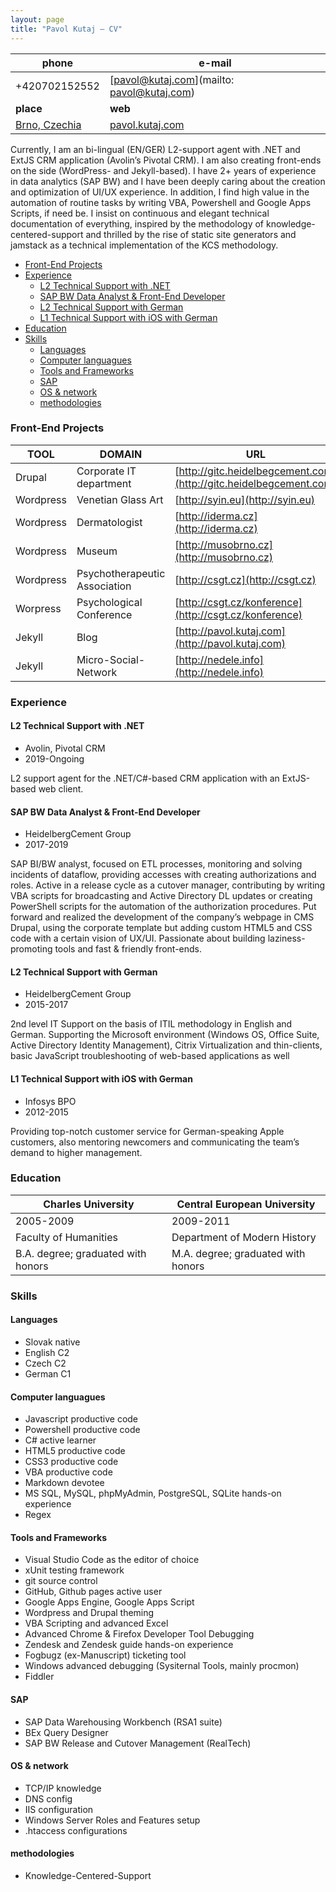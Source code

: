 ```yaml
---
layout: page
title: "Pavol Kutaj — CV"
---               
```

 
phone                                               | e-mail
----------------------------------------------------|-------------------------------------------
+420702152552                                       | [pavol@kutaj.com](mailto: pavol@kutaj.com)
**place**                                           | **web**
[Brno, Czechia](https://en.wikipedia.org/wiki/Brno) | [pavol.kutaj.com](http://pavol.kutaj.com)
 
Currently, I am an bi-lingual (EN/GER) L2-support agent with .NET and ExtJS CRM application (Avolin’s Pivotal CRM). I am also creating front-ends on the side (WordPress- and Jekyll-based). I have 2+ years of experience in data analytics (SAP BW) and I have been deeply caring about the creation and optimization of UI/UX experience. In addition, I find high value in the automation of routine tasks by writing VBA, Powershell and Google Apps Scripts, if need be. I insist on continuous and elegant technical documentation of everything, inspired by the methodology of knowledge-centered-support and thrilled by the rise of static site generators and jamstack as a technical implementation of the KCS methodology.
 
<!-- TOC -->

- [Front-End Projects](#front-end-projects)
- [Experience](#experience)
    - [L2 Technical Support with .NET](#l2-technical-support-with-net)
    - [SAP BW Data Analyst & Front-End Developer](#sap-bw-data-analyst--front-end-developer)
    - [L2 Technical Support with German](#l2-technical-support-with-german)
    - [L1 Technical Support with iOS with German](#l1-technical-support-with-ios-with-german)
- [Education](#education)
- [Skills](#skills)
    - [Languages](#languages)
    - [Computer languagues](#computer-languagues)
    - [Tools and Frameworks](#tools-and-frameworks)
    - [SAP](#sap)
    - [OS & network](#os--network)
    - [methodologies](#methodologies)

<!-- /TOC -->
 
### Front-End Projects
 
TOOL      | DOMAIN                        | URL
----------|-------------------------------|-------------------------------------------------------------------
Drupal    | Corporate IT department       | [http://gitc.heidelbegcement.com](http://gitc.heidelbegcement.com)
Wordpress | Venetian Glass Art            | [http://syin.eu](http://syin.eu)
Wordpress | Dermatologist                 | [http://iderma.cz](http://iderma.cz)
Wordpress | Museum                        | [http://musobrno.cz](http://musobrno.cz)
Wordpress | Psychotherapeutic Association | [http://csgt.cz](http://csgt.cz)
Worpress  | Psychological Conference      | [http://csgt.cz/konference](http://csgt.cz/konference)
Jekyll    | Blog                          | [http://pavol.kutaj.com](http://pavol.kutaj.com)
Jekyll    | Micro-Social-Network          | [http://nedele.info](http://nedele.info)
 
### Experience
 
#### L2 Technical Support with .NET
* Avolin, Pivotal CRM
* 2019-Ongoing
 
L2 support agent for the .NET/C#-based CRM application with an ExtJS-based web client. 
 
#### SAP BW Data Analyst & Front-End Developer 
* HeidelbergCement Group
* 2017-2019
 
SAP BI/BW analyst, focused on ETL processes, monitoring and solving incidents of dataflow, providing accesses with creating authorizations and roles. Active in a release cycle as a cutover manager, contributing by writing VBA scripts for broadcasting and Active Directory DL updates or creating PowerShell scripts for the automation of the authorization procedures. Put forward and realized the development of the company’s webpage in CMS Drupal, using the corporate template but adding custom HTML5 and CSS code with a certain vision of UX/UI. Passionate about building laziness-promoting tools and fast & friendly front-ends.
 
#### L2 Technical Support with German 
* HeidelbergCement Group 
* 2015-2017
 
2nd level IT Support on the basis of ITIL methodology in English and German. Supporting the Microsoft environment (Windows OS, Office Suite, Active Directory Identity Management), Citrix Virtualization and thin-clients, basic JavaScript troubleshooting of web-based applications as well 
 
#### L1 Technical Support with iOS with German
* Infosys BPO
* 2012-2015
 
Providing top-notch customer service for German-speaking Apple customers, also mentoring newcomers and communicating the team’s demand to higher management.
 
### Education
 
Charles University                 | Central European University
-----------------------------------|-----------------------------------
2005-2009                          | 2009-2011
Faculty of Humanities              | Department of Modern History
B.A. degree; graduated with honors | M.A. degree; graduated with honors
 
### Skills
#### Languages
* Slovak native 
* English C2
* Czech C2
* German C1
 
#### Computer languagues
* Javascript productive code
* Powershell productive code
* C# active learner
* HTML5 productive code
* CSS3 productive code
* VBA productive code
* Markdown devotee
* MS SQL, MySQL, phpMyAdmin, PostgreSQL, SQLite hands-on experience
* Regex 
 
#### Tools and Frameworks
* Visual Studio Code as the editor of choice
* xUnit testing framework
* git source control 
* GitHub, Github pages active user
* Google Apps Engine, Google Apps Script
* Wordpress and Drupal theming
* VBA Scripting and advanced Excel
* Advanced  Chrome & Firefox Developer Tool Debugging
* Zendesk and Zendesk guide hands-on experience
* Fogbugz (ex-Manuscript) ticketing tool
* Windows advanced debugging (Sysiternal Tools, mainly procmon)
* Fiddler 
 
#### SAP
* SAP Data Warehousing Workbench (RSA1 suite)
* BEx Query Designer
* SAP BW Release and Cutover Management (RealTech) 
 
#### OS & network
* TCP/IP knowledge
* DNS config 
* IIS configuration
* Windows Server Roles and Features setup
* .htaccess configurations
 
#### methodologies
* Knowledge-Centered-Support